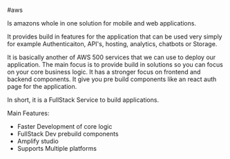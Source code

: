 #aws 

Is amazons whole in one solution for mobile and web applications.

It provides build in features for the application that can be used very simply for example Authenticaiton, API's, hosting, analytics, chatbots or Storage.

It is basically another of AWS 500 services that we can use to deploy our application.
The main focus is to provide build in solutions so you can focus on your core business logic.
It has a stronger focus on frontend and backend components. It give you pre build components like an react auth page for the application.

In short, it is a FullStack Service to build applications.


Main Features:
- Faster Development of core logic
- FullStack Dev prebuild components
- Amplify studio
- Supports Multiple platforms